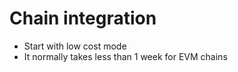 # Chain integration

* Start with low cost mode
* It normally takes less than 1 week for EVM chains
